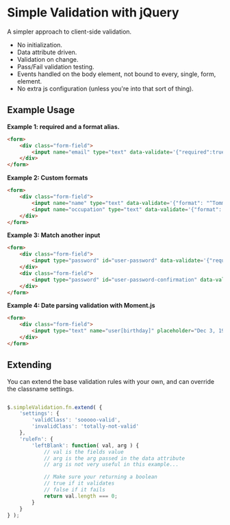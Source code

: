 Simple Validation with jQuery
=============================

A simpler approach to client-side validation.

- No initialization.
- Data attribute driven.
- Validation on change.
- Pass/Fail validation testing.
- Events handled on the body element, not bound to every, single, form, element.
- No extra js configuration (unless you're into that sort of thing).


## Example Usage

**Example 1: required and a format alias.**

```html
<form>
	<div class="form-field">
		<input name="email" type="text" data-validate='{"required":true,"format": "email"}'>
	</div>
</form>
```

**Example 2: Custom formats**

```html
<form>
	<div class="form-field">
		<input name="name" type="text" data-validate='{"format": "^Tommy\\sLee\\sJones$"}'>
		<input name="occupation" type="text" data-validate='{"format": "^(fugative|sheriff|MIB\\sagent)$"}'>
	</div>
</form>
```

**Example 3: Match another input**

```html
<form>
	<div class="form-field">
		<input type="password" id="user-password" data-validate='{"required": true, "min": 8, "max": 30}'>
	</div>
	<div class="form-field">
		<input type="password" id="user-password-confirmation" data-validate='{"required": true, "min": 8, "max": 30, "matches": "#user-password"}'>
	</div>
</form>
```

**Example 4: Date parsing validation with Moment.js**

```html
<form>
	<div class="form-field">
		<input type="text" name="user[birthday]" placeholder="Dec 3, 1985" data-validate='{"required": true, "moment": "MMM D, YYYY"}' >
	</div>
</form>
```

## Extending

You can extend the base validation rules with your own, and can override the classname settings. 
```js

$.simpleValidation.fn.extend( {
	'settings': {
		'validClass': 'sooooo-valid',
		'invalidClass': 'totally-not-valid'
	},
	'ruleFn': {
		'leftBlank': function( val, arg ) {
			// val is the fields value
			// arg is the arg passed in the data attribute
			// arg is not very useful in this example...

			// Make sure your returning a boolean
			// true if it validates
			// false if it fails 
			return val.length === 0;
		}
	}
} );

```